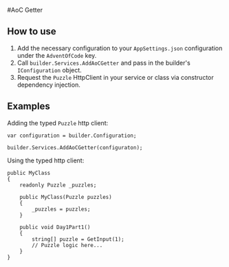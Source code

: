 #AoC Getter

## How to use

1. Add the necessary configuration to your `AppSettings.json` configuration under the `AdventOfCode` key.
2. Call `builder.Services.AddAoCGetter` and pass in the builder's `IConfiguration` object.
3. Request the `Puzzle` HttpClient in your service or class via constructor dependency injection.

## Examples

Adding the typed `Puzzle` http client:  
```
var configuration = builder.Configuration;

builder.Services.AddAoCGetter(configuraton);
```

Using the typed http client:  
```
public MyClass 
{
	readonly Puzzle _puzzles;

	public MyClass(Puzzle puzzles)
	{
		_puzzles = puzzles;
	}

	public void Day1Part1()
	{
		string[] puzzle = GetInput(1);
		// Puzzle logic here...
	}
}